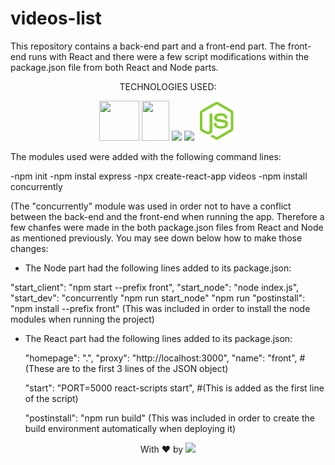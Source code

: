 <h1>videos-list</h1>

<p>This repository contains a back-end part and a front-end part. The front-end runs with React and there were a few script modifications within the package.json file from both React and Node parts.</p>


<div align="center">
  

TECHNOLOGIES USED:

<a><img src="https://upload.wikimedia.org/wikipedia/commons/thumb/6/61/HTML5_logo_and_wordmark.svg/2048px-HTML5_logo_and_wordmark.svg.png" style="width: 64px; height: 64px;" /></a>
<a><img src="https://upload.wikimedia.org/wikipedia/commons/thumb/d/d5/CSS3_logo_and_wordmark.svg/1452px-CSS3_logo_and_wordmark.svg.png" style="width: 44px; height: 64px;" /></a>
<a target="_blank" href="https://developer.mozilla.org/en-US/docs/Web/JavaScript"><img src="https://upload.wikimedia.org/wikipedia/commons/thumb/6/6a/JavaScript-logo.png/64px-JavaScript-logo.png" /></a>
<a href="https://reactjs.org/" target="_blank"><img src="https://upload.wikimedia.org/wikipedia/commons/thumb/a/a7/React-icon.svg/64px-React-icon.svg.png" /></a>
<a href="https://nodejs.org/"><img src="https://raw.githubusercontent.com/devicons/devicon/master/icons/nodejs/nodejs-original.svg" style="width: 64px; height: 64px;" /></a>


</div>


The modules used were added with the following command lines:

-npm init
-npm instal express
-npx create-react-app videos
-npm install concurrently

(The "concurrently" module was used in order not to have a conflict between the back-end and the front-end when running the app. Therefore a few chanfes were made in the both package.json files from React and Node as mentioned previously. You may see down below how to make those changes:


- The Node part had the following lines added to its package.json:

"start_client": "npm start --prefix front",
    "start_node": "node index.js",
    "start_dev": "concurrently \"npm run start_node\" \"npm run
    "postinstall": "npm install --prefix front"
    (This was included in order to install the node modules when running the project)



- The React part had the following lines added to its package.json:

  "homepage": ".",
  "proxy": "http://localhost:3000",
  "name": "front",
  #(These are to the first 3 lines of the JSON object)
  
  "start": "PORT=5000 react-scripts start",
  #(This is added as the first line of the script)

  "postinstall": "npm run build"
  (This was included in order to create the build environment automatically when deploying it)





<p align="center">With ❤ by <img src=https://img.shields.io/badge/-dotExtension-black /> <p/>
